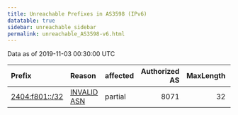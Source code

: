 ```yaml
---
title: Unreachable Prefixes in AS3598 (IPv6)
datatable: true
sidebar: unreachable_sidebar
permalink: unreachable_AS3598-v6.html
---
```


Data as of 2019-11-03 00:30:00 UTC


<div class="datatable-begin"></div>

| Prefix                                                 | Reason                                                                                               | affected   |   Authorized AS |   MaxLength | Anchor                                       |   unreachable /48s |
|:-------------------------------------------------------|:-----------------------------------------------------------------------------------------------------|:-----------|----------------:|------------:|:---------------------------------------------|-------------------:|
| [2404:f801::/32](https://stat.ripe.net/2404:f801::/32) | [INVALID ASN](https://rpki-validator.ripe.net/announcement-preview?asn=AS3598&prefix=2404:f801::/32) | partial    |            8071 |          32 | [APNIC](unreachable_APNIC_RPKI_Root-v6.html) |              65536 |

<div class="datatable-end"></div>